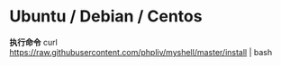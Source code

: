 # Ubuntu / Debian / Centos
**执行命令**
    curl https://raw.githubusercontent.com/phpliv/myshell/master/install | bash
